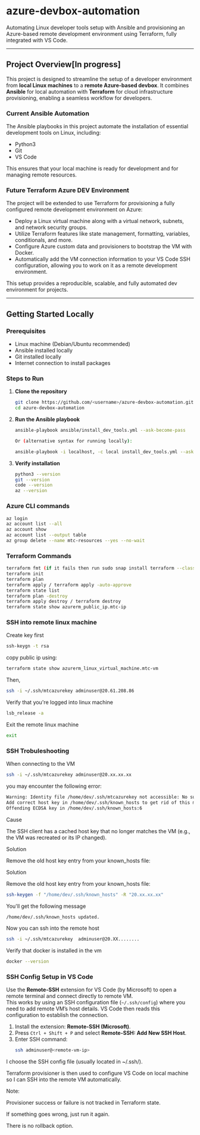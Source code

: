 # azure-devbox-automation

Automating Linux developer tools setup with Ansible and provisioning an Azure-based remote development environment using Terraform, fully integrated with VS Code.

---

## Project Overview[In progress]

This project is designed to streamline the setup of a developer environment from **local Linux machines** to a **remote Azure-based devbox**. It combines **Ansible** for local automation with **Terraform** for cloud infrastructure provisioning, enabling a seamless workflow for developers.

### Current Ansible Automation

The Ansible playbooks in this project automate the installation of essential development tools on Linux, including:

- Python3
- Git
- VS Code

This ensures that your local machine is ready for development and for managing remote resources.

### Future Terraform Azure DEV Environment

The project will be extended to use Terraform for provisioning a fully configured remote development environment on Azure:

- Deploy a Linux virtual machine along with a virtual network, subnets, and network security groups.
- Utilize Terraform features like state management, formatting, variables, conditionals, and more.
- Configure Azure custom data and provisioners to bootstrap the VM with Docker.
- Automatically add the VM connection information to your VS Code SSH configuration, allowing you to work on it as a remote development environment.

This setup provides a reproducible, scalable, and fully automated dev environment for projects.

---

## Getting Started Locally

### Prerequisites

- Linux machine (Debian/Ubuntu recommended)
- Ansible installed locally
- Git installed locally
- Internet connection to install packages

### Steps to Run

1. **Clone the repository**
   ```bash
   git clone https://github.com/<username>/azure-devbox-automation.git
   cd azure-devbox-automation

2. **Run the Ansible playbook**
   ```bash 
   ansible-playbook ansible/install_dev_tools.yml --ask-become-pass
   
   Or (alternative syntax for running locally):

   ansible-playbook -i localhost, -c local install_dev_tools.yml --ask-become-pass

3. **Verify installation**	
   ```bash  
   python3 --version
   git --version
   code --version
   az --version

### Azure CLI commands
   ```bash  
   az login
   az account list --all 
   az account show
   az account list --output table
   az group delete --name mtc-resources --yes --no-wait
```

### Terraform Commands

```bash
terraform fmt (if it fails then run sudo snap install terraform --classic)
terraform init
terraform plan
terraform apply / terraform apply -auto-approve
terraform state list
terraform plan -destroy
terraform apply destroy / terraform destroy
terraform state show azurerm_public_ip.mtc-ip


```
### SSH into remote linux machine 

Create key first 
```bash
ssh-keygn -t rsa
```
copy public ip using:
```bash
terraform state show azurerm_linux_virtual_machine.mtc-vm
```
Then, 
```bash
ssh -i ~/.ssh/mtcazurekey adminuser@20.61.208.86
```

Verify that you're logged into linux machine

```bash
lsb_release -a
```

Exit the remote linux machine

```bash
exit
```

### SSH Trobuleshooting

When connecting to the VM
```bash
ssh -i ~/.ssh/mtcazurekey adminuser@20.xx.xx.xx
```

you may encounter the following error:

```bash
Warning: Identity file /home/dev/.ssh/mtcazurekey not accessible: No such file or directory.
Add correct host key in /home/dev/.ssh/known_hosts to get rid of this message.
Offending ECDSA key in /home/dev/.ssh/known_hosts:6
```
Cause

The SSH client has a cached host key that no longer matches the VM (e.g., the VM was recreated or its IP changed).

Solution

Remove the old host key entry from your known_hosts file:

Solution

Remove the old host key entry from your known_hosts file:

```bash
ssh-keygen -f "/home/dev/.ssh/known_hosts" -R "20.xx.xx.xx"
```
You'll get the following message
```bash
/home/dev/.ssh/known_hosts updated.
```

Now you can ssh into the remote host
```bash
ssh -i ~/.ssh/mtcazurekey  adminuser@20.XX........
```

Verify that docker is installed in the vm

```bash
docker --version
```

### SSH Config Setup in VS Code  

Use the **Remote-SSH** extension for VS Code (by Microsoft) to open a remote terminal and connect directly to remote VM.  
This works by using an SSH configuration file (`~/.ssh/config`) where you need to add remote VM’s host details. VS Code then reads this configuration to establish the connection.  

1. Install the extension: **Remote-SSH (Microsoft)**.  
2. Press `Ctrl + Shift + P` and select **Remote-SSH: Add New SSH Host**.  
3. Enter SSH command:  
   ```bash
   ssh adminuser@<remote-vm-ip>
   ```

I choose the SSH config file (usually located in ~/.ssh/).


Terraform provisioner is then used to configure VS Code on local machine so I can SSH into the remote VM automatically.

Note:

Provisioner success or failure is not tracked in Terraform state.

If something goes wrong, just run it again.

There is no rollback option.
